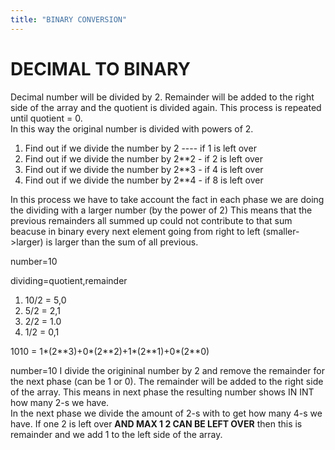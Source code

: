 ```yaml
---
title: "BINARY CONVERSION"
---
```


# DECIMAL TO BINARY

Decimal number will be divided by 2. Remainder will be added to the right side of the array and the quotient is divided again. This process is repeated until quotient = 0.    
In this way the original number is divided with powers of 2. 

1. Find out if we divide the number by 2 ---- if 1 is left over
2. Find out if we divide the number by 2**2 - if 2 is left over
3. Find out if we divide the number by 2**3 - if 4 is left over 
4. Find out if we divide the number by 2**4 - if 8 is left over 

In this process we have to take account the fact in each phase we are doing the 
dividing with a larger number (by the power of 2) This means that the previous remainders
all summed up could not contribute to that sum beacuse in binary every next element going
from right to left (smaller->larger) is larger than the sum of all previous. 


number=10

dividing=quotient,remainder
1. 10/2 = 5,0
2. 5/2  = 2,1
3. 2/2  = 1.0
4. 1/2  = 0,1



1010 = 1*(2\*\*3)+0*(2\*\*2)+1*(2\*\*1)+0*(2\*\*0)

number=10 
I divide the origininal number by 2 and remove the remainder for the next phase (can be 1 or 0). The remainder will be added to the right side of the  array. This means in next phase the resulting number shows IN INT how many 2-s we have.   
In the next phase we divide the amount of 2-s with to get how many 4-s we have. If one 2 is left over **AND MAX 1 2 CAN BE LEFT OVER** then this is remainder and we add 1 to the left side of the array. 
